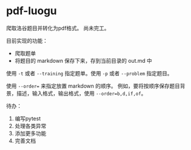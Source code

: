 # pdf-luogu

爬取洛谷题目并转化为pdf格式。
尚未完工。

目前实现的功能：
- 爬取题单
- 将题目的 markdown 保存下来，存到当前目录的 out.md 中

使用 `-t` 或者 `--training` 指定题单。使用 `-p` 或者 `--problem` 指定题目。

使用 `--order=` 来指定放置 markdown 的顺序。
例如，要将按顺序保存题目背景，描述，输入格式，输出格式，使用 `--order=b,d,if,of`。

待办：
1. 编写pytest
2. 处理各类异常
3. 添加更多功能
4. 完善文档
